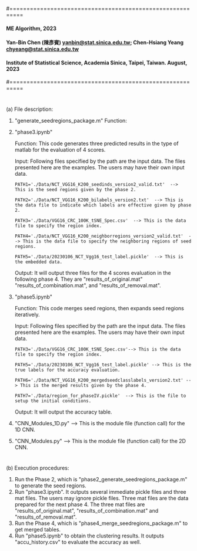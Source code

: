 #==========================================================
#### ME Algorithm, 2023
#### Yan-Bin Chen (陳彥賓)  yanbin@stat.sinica.edu.tw; Chen-Hsiang Yeang   chyeang@stat.sinica.edu.tw
#### Institute of Statistical Science, Academia Sinica, Taipei, Taiwan. August, 2023 
#==========================================================
#
(a) File description:
1. "generate_seedregions_package.m"
   Function: 
1. "phase3.ipynb"

   Function: This code generates three predicted results in the type of matlab for the evaluation of 4 scores.

   Input: Following files specified by the path are the input data. The files presented here are the examples. The users may have their own input data.
   
       PATH1='./Data/NCT_VGG16_K200_seedinds_version2_valid.txt'  -->  This is the seed regions given by the phase 2.
  
       PATH2='./Data/NCT_VGG16_K200_bilabels_version2.txt'  --> This is the data file to indicate which labels are effective given by phase 2.
  
       PATH3='./Data/VGG16_CRC_100K_tSNE_Spec.csv'  --> This is the data file to specify the region index.
  
       PATH4='./Data/NCT_VGG16_K200_neighborregions_version2_valid.txt'  --> This is the data file to specify the neighboring regions of seed regions.
  
       PATH5='./Data/20230106_NCT_Vgg16_test_label.pickle'  --> This is the embedded data.
  
    Output: It will output three files for the 4 scores evaluation in the following phase 4. They are "results_of_original.mat"
  "results_of_combination.mat", and "results_of_removal.mat".


2. "phase5.ipynb"

    Function: This code merges seed regions, then expands seed regions iteratively.
  
    Input: Following files specified by the path are the input data. The files presented here are the examples. The users may have their own input data. 

       PATH3='./Data/VGG16_CRC_100K_tSNE_Spec.csv'--> This is the data file to specify the region index.
  
       PATH5='./Data/20230106_NCT_Vgg16_test_label.pickle' --> This is the true labels for the accuracy evaluation.
  
       PATH6='./Data/NCT_VGG16_K200_mergedseedclasslabels_version2.txt' --> This is the merged results given by the phase 4.
  
       PATH7='./Data/region_for_phaseIV.pickle'  --> This is the file to setup the initial conditions.
  
    Output: It will output the accuracy table.

3. "CNN_Modules_1D.py" --> This is the module file (function call) for the 1D CNN.

5. "CNN_Modules.py" --> This is the module file (function call) for the 2D CNN.


#
(b) Execution procedures:
1. Run the Phase 2, which is "phase2_generate_seedregions_package.m" to generate the seed regions.
2. Run "phase3.ipynb". It outputs several immediate pickle files and three mat files. The users may ignore pickle files. Three mat files are the data prepared for the next phase 4. The three mat files are "results_of_original.mat", "results_of_combination.mat" and "results_of_removal.mat".
3. Run the Phase 4, which is  "phase4_merge_seedregions_package.m" to get merged tables.
4. Run "phase5.ipynb" to obtain the clustering results. It outputs "accu_history.csv" to evaluate the accuracy as well.
